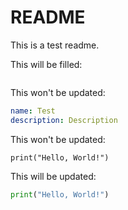 # README

This is a test readme.

This will be filled:
```python:tests/data/example.py
```

This won't be updated:
```yaml
name: Test
description: Description
```

This won't be updated:
```
print("Hello, World!")
```

This will be updated:
```python:tests/data/example.py
print("Hello, World!")
```

